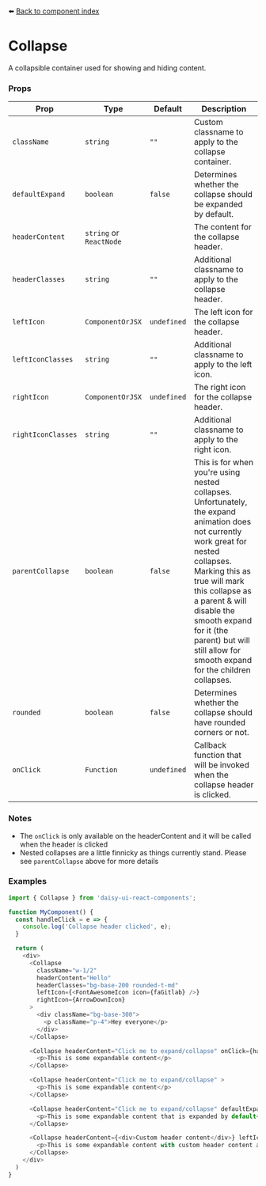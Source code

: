 ⬅️ [Back to component index](README.md)

# Collapse

A collapsible container used for showing and hiding content.

### Props

| Prop               | Type                    | Default     | Description                                                                 |
| ------------------ | ----------------------- | ----------- | --------------------------------------------------------------------------- |
| `className`        | `string`                | `""`        | Custom classname to apply to the collapse container.                        |
| `defaultExpand`    | `boolean`               | `false`     | Determines whether the collapse should be expanded by default.              |
| `headerContent`    | `string` or `ReactNode` |             | The content for the collapse header.                                        |
| `headerClasses`    | `string`                | `""`        | Additional classname to apply to the collapse header.                       |
| `leftIcon`         | `ComponentOrJSX`        | `undefined` | The left icon for the collapse header.                                      |
| `leftIconClasses`  | `string`                | `""`        | Additional classname to apply to the left icon.                             |
| `rightIcon`        | `ComponentOrJSX`        | `undefined` | The right icon for the collapse header.                                     |
| `rightIconClasses` | `string`                | `""`        | Additional classname to apply to the right icon.                            |
| `parentCollapse`     | `boolean`               | `false`     | This is for when you're using nested collapses. Unfortunately, the expand animation does not currently work great for nested collapses. Marking this as true will mark this collapse as a parent & will disable the smooth expand for it (the parent) but will still allow for smooth expand for the children collapses.          |
| `rounded`          | `boolean`               | `false`     | Determines whether the collapse should have rounded corners or not.         |
| `onClick`          | `Function`              | `undefined` | Callback function that will be invoked when the collapse header is clicked. |


### Notes

* The `onClick` is only available on the headerContent and it will be called when the header is clicked
* Nested collapses are a little finnicky as things currently stand. Please see `parentCollapse` above for more details


### Examples

```javascript
import { Collapse } from 'daisy-ui-react-components';

function MyComponent() {
  const handleClick = e => {
    console.log('Collapse header clicked', e);
  }

  return (
    <div>
      <Collapse
        className="w-1/2"
        headerContent="Hello"
        headerClasses="bg-base-200 rounded-t-md"
        leftIcon={<FontAwesomeIcon icon={faGitlab} />}
        rightIcon={ArrowDownIcon}
      >
        <div className="bg-base-300">
          <p className="p-4">Hey everyone</p>
        </div>
      </Collapse>

      <Collapse headerContent="Click me to expand/collapse" onClick={handleClick}>
        <p>This is some expandable content</p>
      </Collapse>

      <Collapse headerContent="Click me to expand/collapse" >
        <p>This is some expandable content</p>
      </Collapse>

      <Collapse headerContent="Click me to expand/collapse" defaultExpand={true}>
        <p>This is some expandable content that is expanded by default</p>
      </Collapse>

      <Collapse headerContent={<div>Custom header content</div>} leftIcon={<MyCustomIcon />} className="my-custom-class">
        <p>This is some expandable content with custom header content and a custom left icon</p>
      </Collapse>
    </div>
  )
}
```